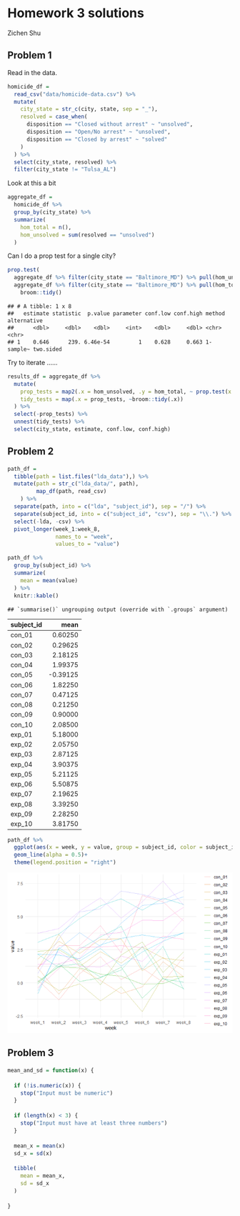 Homework 3 solutions
================
Zichen Shu

## Problem 1

Read in the data.

``` r
homicide_df = 
  read_csv("data/homicide-data.csv") %>% 
  mutate(
    city_state = str_c(city, state, sep = "_"),
    resolved = case_when(
      disposition == "Closed without arrest" ~ "unsolved",
      disposition == "Open/No arrest" ~ "unsolved",
      disposition == "Closed by arrest" ~ "solved"
    )
  ) %>% 
  select(city_state, resolved) %>% 
  filter(city_state != "Tulsa_AL")
```

Look at this a bit

``` r
aggregate_df = 
  homicide_df %>% 
  group_by(city_state) %>% 
  summarize(
    hom_total = n(),
    hom_unsolved = sum(resolved == "unsolved")
  )
```

Can I do a prop test for a single city?

``` r
prop.test(
  aggregate_df %>% filter(city_state == "Baltimore_MD") %>% pull(hom_unsolved), 
  aggregate_df %>% filter(city_state == "Baltimore_MD") %>% pull(hom_total))  %>% 
    broom::tidy()
```

    ## # A tibble: 1 x 8
    ##   estimate statistic  p.value parameter conf.low conf.high method    alternative
    ##      <dbl>     <dbl>    <dbl>     <int>    <dbl>     <dbl> <chr>     <chr>      
    ## 1    0.646      239. 6.46e-54         1    0.628     0.663 1-sample~ two.sided

Try to iterate ……

``` r
results_df = aggregate_df %>% 
  mutate(
    prop_tests = map2(.x = hom_unsolved, .y = hom_total, ~ prop.test(x = .x, n = .y)),
    tidy_tests = map(.x = prop_tests, ~broom::tidy(.x))
  ) %>% 
  select(-prop_tests) %>% 
  unnest(tidy_tests) %>% 
  select(city_state, estimate, conf.low, conf.high)
```

## Problem 2

``` r
path_df = 
  tibble(path = list.files("lda_data"),) %>% 
  mutate(path = str_c("lda_data/", path),
         map_df(path, read_csv)
    ) %>% 
  separate(path, into = c("lda", "subject_id"), sep = "/") %>% 
  separate(subject_id, into = c("subject_id", "csv"), sep = "\\.") %>% 
  select(-lda, -csv) %>% 
  pivot_longer(week_1:week_8, 
               names_to = "week",
               values_to = "value")
```

``` r
path_df %>% 
  group_by(subject_id) %>% 
  summarize(
    mean = mean(value)
  ) %>% 
  knitr::kable()
```

    ## `summarise()` ungrouping output (override with `.groups` argument)

| subject\_id |      mean |
| :---------- | --------: |
| con\_01     |   0.60250 |
| con\_02     |   0.29625 |
| con\_03     |   2.18125 |
| con\_04     |   1.99375 |
| con\_05     | \-0.39125 |
| con\_06     |   1.82250 |
| con\_07     |   0.47125 |
| con\_08     |   0.21250 |
| con\_09     |   0.90000 |
| con\_10     |   2.08500 |
| exp\_01     |   5.18000 |
| exp\_02     |   2.05750 |
| exp\_03     |   2.87125 |
| exp\_04     |   3.90375 |
| exp\_05     |   5.21125 |
| exp\_06     |   5.50875 |
| exp\_07     |   2.19625 |
| exp\_08     |   3.39250 |
| exp\_09     |   2.28250 |
| exp\_10     |   3.81750 |

``` r
path_df %>% 
  ggplot(aes(x = week, y = value, group = subject_id, color = subject_id))+
  geom_line(alpha = 0.5)+
  theme(legend.position = "right")
```

![](p8105_hw5_zs2484_files/figure-gfm/unnamed-chunk-7-1.png)<!-- -->

## Problem 3

``` r
mean_and_sd = function(x) {
  
  if (!is.numeric(x)) {
    stop("Input must be numeric")
  }
  
  if (length(x) < 3) {
    stop("Input must have at least three numbers")
  }
  
  mean_x = mean(x)
  sd_x = sd(x)
  
  tibble(
    mean = mean_x,
    sd = sd_x
  )
  
}
```
